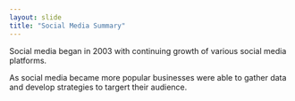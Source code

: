 ```yaml
---
layout: slide
title: "Social Media Summary"
---
```


Social media began in 2003 with continuing growth of various social media platforms. 

As social media became more popular businesses were able to gather data and develop strategies to targert their audience. 
